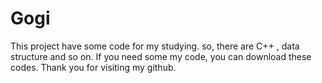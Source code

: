 # Gogi
This project have some code for my studying.
so, there are C++ , data structure and so on.
If you need some my code, you can download these codes.
Thank you for visiting my github.
